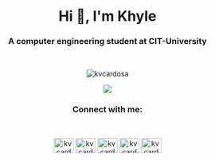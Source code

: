 <h1 align="center">Hi 👋, I'm Khyle</h1>
<h3 align="center">A computer engineering student at CIT-University</h3>
<br />

<p align="center"><img align="center" src="https://github-profile-trophy.vercel.app/?username=kvcardosa&theme=onedark" alt="kvcardosa" /></p>


<p align="center"><img src="https://spotify-recently-played-readme.vercel.app/api?user=gd6qsnn4bzjg5tvqbksnl58q6&count=1" /></p>

<h3 align="center">Connect with me:</h3><br/>
<p align="center">
<a href="https://dev.to/kvcardosa" target="blank"><img align="center" src="https://raw.githubusercontent.com/rahuldkjain/github-profile-readme-generator/master/src/images/icons/Social/devto.svg" alt="kvcardosa" height="30" width="40" /></a>
<a href="https://twitter.com/kvcardosa" target="blank"><img align="center" src="https://raw.githubusercontent.com/rahuldkjain/github-profile-readme-generator/master/src/images/icons/Social/twitter.svg" alt="kvcardosa" height="30" width="40" /></a>
<a href="https://fb.com/kvcards26" target="blank"><img align="center" src="https://raw.githubusercontent.com/rahuldkjain/github-profile-readme-generator/master/src/images/icons/Social/facebook.svg" alt="kvcards26" height="30" width="40" /></a>
<a href="https://dribbble.com/kvcardosa" target="blank"><img align="center" src="https://raw.githubusercontent.com/rahuldkjain/github-profile-readme-generator/master/src/images/icons/Social/dribbble.svg" alt="kvcardosa" height="30" width="40" /></a>
<a href="https://www.hackerrank.com/kvcardosa" target="blank"><img align="center" src="https://raw.githubusercontent.com/rahuldkjain/github-profile-readme-generator/master/src/images/icons/Social/hackerrank.svg" alt="kvcardosa" height="30" width="40" /></a>
</p>
